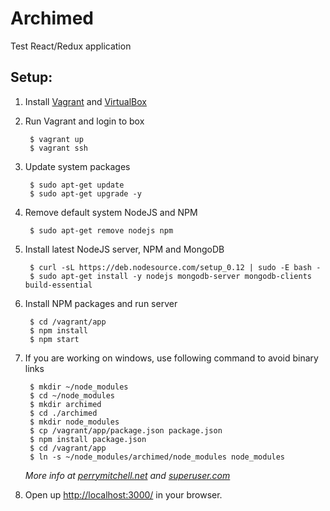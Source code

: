 Archimed
==========================================================

Test React/Redux application


Setup:
----------------------------------------------------------

1. Install [Vagrant](https://www.vagrantup.com/downloads.html) and [VirtualBox](https://www.virtualbox.org/wiki/Downloads)

2. Run Vagrant and login to box

        $ vagrant up
        $ vagrant ssh

3. Update system packages

        $ sudo apt-get update
        $ sudo apt-get upgrade -y

4. Remove default system NodeJS and NPM

        $ sudo apt-get remove nodejs npm

5. Install latest NodeJS server, NPM and MongoDB

        $ curl -sL https://deb.nodesource.com/setup_0.12 | sudo -E bash -
        $ sudo apt-get install -y nodejs mongodb-server mongodb-clients build-essential

6. Install NPM packages and run server

        $ cd /vagrant/app
        $ npm install
        $ npm start

7. If you are working on windows, use following command to avoid binary links

        $ mkdir ~/node_modules
        $ cd ~/node_modules
        $ mkdir archimed
        $ cd ./archimed
        $ mkdir node_modules
        $ cp /vagrant/app/package.json package.json
        $ npm install package.json
        $ cd /vagrant/app
        $ ln -s ~/node_modules/archimed/node_modules node_modules

    *More info at [perrymitchell.net](http://perrymitchell.net/article/npm-symlinks-through-vagrant-windows/)
and [superuser.com](http://superuser.com/questions/124679/how-do-i-create-a-link-in-windows-7-home-premium-as-a-regular-user?answertab=votes#125981)*

8. Open up [http://localhost:3000/](http://localhost:3000/) in your browser.